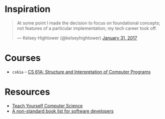 # Inspiration

<blockquote class="twitter-tweet"><p lang="en" dir="ltr">At some point I made the decision to focus on foundational concepts; not features of a particular implementation; my tech career took off.</p>&mdash; Kelsey Hightower (@kelseyhightower) <a href="https://twitter.com/kelseyhightower/status/826528907381739520?ref_src=twsrc%5Etfw">January 31, 2017</a></blockquote>

# Courses

- `cs61a` - [CS 61A: Structure and Interpretation of Computer Programs](https://cs61a.org/)

# Resources

- [Teach Yourself Computer Science](https://teachyourselfcs.com/)
- [A non-standard book list for software developers](https://mihaiolteanu.me/books.html)

